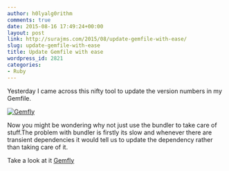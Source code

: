 ```yaml
---
author: h0lyalg0rithm
comments: true
date: 2015-08-16 17:49:24+00:00
layout: post
link: http://surajms.com/2015/08/update-gemfile-with-ease/
slug: update-gemfile-with-ease
title: Update Gemfile with ease
wordpress_id: 2821
categories:
- Ruby
---
```


Yesterday I came across this nifty tool to update the version numbers in my Gemfile.

[![Gemfly](http://surajms.com/wp-content/uploads/2015/08/Screen-Shot-2015-08-17-at-9.51.19-PM-1024x786.png)](http://gemfly.findings.co/)

Now you might be wondering why not just use the bundler to take care of stuff.The problem with bundler is firstly its slow and whenever there are transient dependencies it would tell us to update the dependency rather than taking care of it.
 
Take a look at it [Gemfly](http://gemfly.findings.co/)
